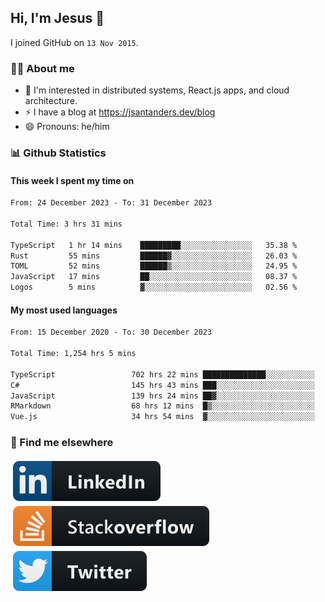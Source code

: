 ## Hi, I'm Jesus 👋

I joined GitHub on `13 Nov 2015`.

<!-- Talking about you -->

### 👨‍💻 About me

- 👦 I'm interested in distributed systems, React.js apps, and cloud architecture.
- ⚡️ I have a blog at <https://jsantanders.dev/blog>
- 😄 Pronouns: he/him

### 📊 Github Statistics

#### This week I spent my time on

<!--START_SECTION:weekly-->

```txt
From: 24 December 2023 - To: 31 December 2023

Total Time: 3 hrs 31 mins

TypeScript   1 hr 14 mins    █████████░░░░░░░░░░░░░░░░   35.38 %
Rust         55 mins         ██████▓░░░░░░░░░░░░░░░░░░   26.03 %
TOML         52 mins         ██████▒░░░░░░░░░░░░░░░░░░   24.95 %
JavaScript   17 mins         ██░░░░░░░░░░░░░░░░░░░░░░░   08.37 %
Logos        5 mins          ▓░░░░░░░░░░░░░░░░░░░░░░░░   02.56 %
```

<!--END_SECTION:weekly-->

#### My most used languages

<!--START_SECTION:alltime-->

```txt
From: 15 December 2020 - To: 30 December 2023

Total Time: 1,254 hrs 5 mins

TypeScript                 702 hrs 22 mins ██████████████░░░░░░░░░░░   56.01 %
C#                         145 hrs 43 mins ███░░░░░░░░░░░░░░░░░░░░░░   11.62 %
JavaScript                 139 hrs 24 mins ██▓░░░░░░░░░░░░░░░░░░░░░░   11.12 %
RMarkdown                  68 hrs 12 mins  █▒░░░░░░░░░░░░░░░░░░░░░░░   05.44 %
Vue.js                     34 hrs 54 mins  ▓░░░░░░░░░░░░░░░░░░░░░░░░   02.78 %
```

<!--END_SECTION:alltime-->

### 📢 Find me elsewhere

<p>
  <a target="_blank" href="https://linkedin.com/in/jsantanders">
    <img src="https://github.com/jsantanders/jsantanders/blob/master/img/linkedin.svg" alt="LinkedIn" style="vertical-align:top; margin:4px">
  </a>
  
  <a target="_blank" href="https://stackoverflow.com/users/7318331/jesus-santander">
    <img src="https://github.com/jsantanders/jsantanders/blob/master/img/stackoverflow.svg" alt="StackOverflow" style="vertical-align:top; margin:4px">
  </a>
  
  <a target="_blank" href="http://twitter.com/jsantanders">
    <img src="https://github.com/jsantanders/jsantanders/blob/master/img/twitter.svg" alt="Twitter" style="vertical-align:top; margin:4px">
  </a>
</p>
